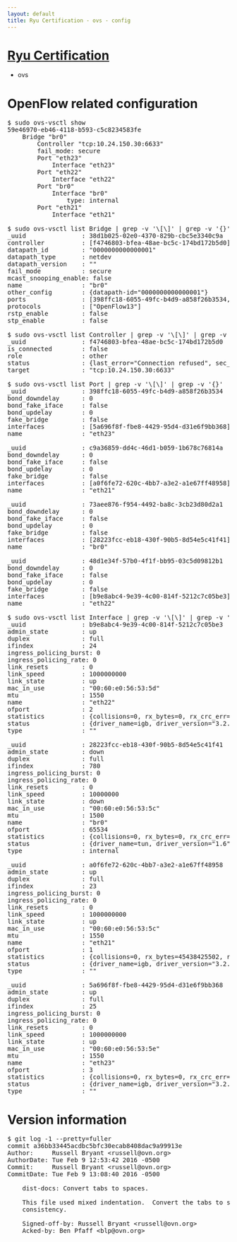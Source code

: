 ```yaml
---
layout: default
title: Ryu Certification - ovs - config
---
```

# [Ryu Certification](http://osrg.github.io/ryu/certification.html)
* ovs 

# OpenFlow related configuration
<pre>
$ sudo ovs-vsctl show
59e46970-eb46-4118-b593-c5c8234583fe
    Bridge "br0"
        Controller "tcp:10.24.150.30:6633"
        fail_mode: secure
        Port "eth23"
            Interface "eth23"
        Port "eth22"
            Interface "eth22"
        Port "br0"
            Interface "br0"
                type: internal
        Port "eth21"
            Interface "eth21"

$ sudo ovs-vsctl list Bridge | grep -v '\[\]' | grep -v '{}'
_uuid               : 38d1b025-02e0-4370-829b-cbc5e3340c9a
controller          : [f4746803-bfea-48ae-bc5c-174bd172b5d0]
datapath_id         : "0000000000000001"
datapath_type       : netdev
datapath_version    : "<built-in>"
fail_mode           : secure
mcast_snooping_enable: false
name                : "br0"
other_config        : {datapath-id="0000000000000001"}
ports               : [398ffc18-6055-49fc-b4d9-a858f26b3534, 48d1e34f-57b0-4f1f-bb95-03c5d09812b1, 73aee876-f954-4492-ba8c-3cb23d80d2a1, c9a36859-dd4c-46d1-b059-1b678c76814a]
protocols           : ["OpenFlow13"]
rstp_enable         : false
stp_enable          : false

$ sudo ovs-vsctl list Controller | grep -v '\[\]' | grep -v '{}'
_uuid               : f4746803-bfea-48ae-bc5c-174bd172b5d0
is_connected        : false
role                : other
status              : {last_error="Connection refused", sec_since_connect="662", sec_since_disconnect="0", state=BACKOFF}
target              : "tcp:10.24.150.30:6633"

$ sudo ovs-vsctl list Port | grep -v '\[\]' | grep -v '{}'
_uuid               : 398ffc18-6055-49fc-b4d9-a858f26b3534
bond_downdelay      : 0
bond_fake_iface     : false
bond_updelay        : 0
fake_bridge         : false
interfaces          : [5a696f8f-fbe8-4429-95d4-d31e6f9bb368]
name                : "eth23"

_uuid               : c9a36859-dd4c-46d1-b059-1b678c76814a
bond_downdelay      : 0
bond_fake_iface     : false
bond_updelay        : 0
fake_bridge         : false
interfaces          : [a0f6fe72-620c-4bb7-a3e2-a1e67ff48958]
name                : "eth21"

_uuid               : 73aee876-f954-4492-ba8c-3cb23d80d2a1
bond_downdelay      : 0
bond_fake_iface     : false
bond_updelay        : 0
fake_bridge         : false
interfaces          : [28223fcc-eb18-430f-90b5-8d54e5c41f41]
name                : "br0"

_uuid               : 48d1e34f-57b0-4f1f-bb95-03c5d09812b1
bond_downdelay      : 0
bond_fake_iface     : false
bond_updelay        : 0
fake_bridge         : false
interfaces          : [b9e8abc4-9e39-4c00-814f-5212c7c05be3]
name                : "eth22"

$ sudo ovs-vsctl list Interface | grep -v '\[\]' | grep -v '{}'
_uuid               : b9e8abc4-9e39-4c00-814f-5212c7c05be3
admin_state         : up
duplex              : full
ifindex             : 24
ingress_policing_burst: 0
ingress_policing_rate: 0
link_resets         : 0
link_speed          : 1000000000
link_state          : up
mac_in_use          : "00:60:e0:56:53:5d"
mtu                 : 1550
name                : "eth22"
ofport              : 2
statistics          : {collisions=0, rx_bytes=0, rx_crc_err=0, rx_dropped=0, rx_errors=0, rx_frame_err=0, rx_over_err=0, rx_packets=0, tx_bytes=30646354280, tx_dropped=0, tx_errors=0, tx_packets=20461459}
status              : {driver_name=igb, driver_version="3.2.10-k", firmware_version="2.10-9"}
type                : ""

_uuid               : 28223fcc-eb18-430f-90b5-8d54e5c41f41
admin_state         : down
duplex              : full
ifindex             : 780
ingress_policing_burst: 0
ingress_policing_rate: 0
link_resets         : 0
link_speed          : 10000000
link_state          : down
mac_in_use          : "00:60:e0:56:53:5c"
mtu                 : 1500
name                : "br0"
ofport              : 65534
statistics          : {collisions=0, rx_bytes=0, rx_crc_err=0, rx_dropped=0, rx_errors=0, rx_frame_err=0, rx_over_err=0, rx_packets=0, tx_bytes=0, tx_dropped=0, tx_errors=0, tx_packets=0}
status              : {driver_name=tun, driver_version="1.6", firmware_version="N/A"}
type                : internal

_uuid               : a0f6fe72-620c-4bb7-a3e2-a1e67ff48958
admin_state         : up
duplex              : full
ifindex             : 23
ingress_policing_burst: 0
ingress_policing_rate: 0
link_resets         : 0
link_speed          : 1000000000
link_state          : up
mac_in_use          : "00:60:e0:56:53:5c"
mtu                 : 1550
name                : "eth21"
ofport              : 1
statistics          : {collisions=0, rx_bytes=45438425502, rx_crc_err=0, rx_dropped=0, rx_errors=0, rx_frame_err=0, rx_over_err=0, rx_packets=30359106, tx_bytes=0, tx_dropped=0, tx_errors=0, tx_packets=0}
status              : {driver_name=igb, driver_version="3.2.10-k", firmware_version="2.10-9"}
type                : ""

_uuid               : 5a696f8f-fbe8-4429-95d4-d31e6f9bb368
admin_state         : up
duplex              : full
ifindex             : 25
ingress_policing_burst: 0
ingress_policing_rate: 0
link_resets         : 0
link_speed          : 1000000000
link_state          : up
mac_in_use          : "00:60:e0:56:53:5e"
mtu                 : 1550
name                : "eth23"
ofport              : 3
statistics          : {collisions=0, rx_bytes=0, rx_crc_err=0, rx_dropped=0, rx_errors=0, rx_frame_err=0, rx_over_err=0, rx_packets=0, tx_bytes=8749554000, tx_dropped=0, tx_errors=0, tx_packets=5833036}
status              : {driver_name=igb, driver_version="3.2.10-k", firmware_version="2.10-9"}
type                : ""
</pre>

# Version information
<pre>
$ git log -1 --pretty=fuller
commit a36bb33445acdbc5bfc30ecab8408dac9a99913e
Author:     Russell Bryant &lt;russell@ovn.org&gt;
AuthorDate: Tue Feb 9 12:53:42 2016 -0500
Commit:     Russell Bryant &lt;russell@ovn.org&gt;
CommitDate: Tue Feb 9 13:08:40 2016 -0500

    dist-docs: Convert tabs to spaces.
    
    This file used mixed indentation.  Convert the tabs to spaces for
    consistency.
    
    Signed-off-by: Russell Bryant &lt;russell@ovn.org&gt;
    Acked-by: Ben Pfaff &lt;blp@ovn.org&gt;
</pre>
